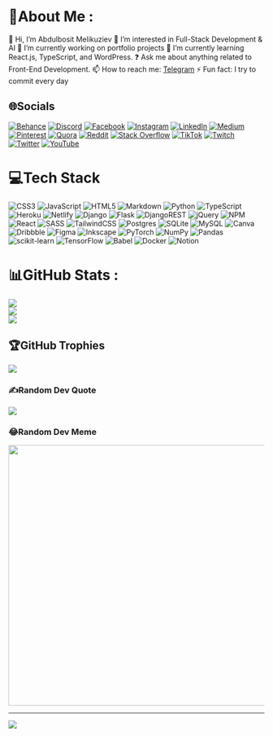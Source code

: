 
<!--
**Abdulbosit-AiM/abdulbosit-aim** is a ✨ _special_ ✨ repository because its `README.md` (this file) appears on your GitHub profile.

Here are some ideas to get you started:

- 🔭 I’m currently working on ...
- 🌱 I’m currently learning ...
- 👯 I’m looking to collaborate on ...
- 🤔 I’m looking for help with ...
- 💬 Ask me about ...
- 📫 How to reach me: [Telegram](https://t.me/abdulbosit_melikuziev)
- 😄 Pronouns: ...
- ⚡ Fun fact: ...
-->
# 💫About Me :
👋 Hi, I’m Abdulbosit Melikuziev
👀 I’m interested in Full-Stack Development & AI
🔭 I’m currently working on portfolio projects
🌱 I’m currently learning React.js, TypeScript, and WordPress.
❓ Ask me about anything related to Front-End Development.
📫 How to reach me: [Telegram](https://t.me/abdulbosit_melikuziev)
⚡ Fun fact: I try to commit every day

## 🌐Socials
[![Behance](https://img.shields.io/badge/Behance-1769ff?logo=behance&logoColor=white)](https://behance.net/Abdulbosit-AiM) [![Discord](https://img.shields.io/badge/Discord-%237289DA.svg?logo=discord&logoColor=white)](htttps://discord.gg/https://discord.gg/dPvkjskwJG) [![Facebook](https://img.shields.io/badge/Facebook-%231877F2.svg?logo=Facebook&logoColor=white)](https://facebook.com/abdulbosit.melikuziev.7) [![Instagram](https://img.shields.io/badge/Instagram-%23E4405F.svg?logo=Instagram&logoColor=white)](https://instagram.com/abdulbosit.melikuziev) [![LinkedIn](https://img.shields.io/badge/LinkedIn-%230077B5.svg?logo=linkedin&logoColor=white)](https://linkedin.com/in/abdulbosit-melikuziev-389535196) [![Medium](https://img.shields.io/badge/Medium-12100E?logo=medium&logoColor=white)](https://medium.com/@abdulbosit.melikuziev) [![Pinterest](https://img.shields.io/badge/Pinterest-%23E60023.svg?logo=Pinterest&logoColor=white)](https://pinterest.com/amelikuziev) [![Quora](https://img.shields.io/badge/Quora-%23B92B27.svg?logo=Quora&logoColor=white)](https://quora.com/profile/Abdulbosit-Melikuziev-1) [![Reddit](https://img.shields.io/badge/Reddit-%23FF4500.svg?logo=Reddit&logoColor=white)](https://reddit.com/user/Alex_Darklight) [![Stack Overflow](https://img.shields.io/badge/-Stackoverflow-FE7A16?logo=stack-overflow&logoColor=white)](https://stackoverflow.com/users/15068950) [![TikTok](https://img.shields.io/badge/TikTok-%23000000.svg?logo=TikTok&logoColor=white)](https://tiktok.com/@abdulbositaim) [![Twitch](https://img.shields.io/badge/Twitch-%239146FF.svg?logo=Twitch&logoColor=white)](https://twitch.tv/AbdulbositAiM) [![Twitter](https://img.shields.io/badge/Twitter-%231DA1F2.svg?logo=Twitter&logoColor=white)](https://twitter.com/@ArthurBrights) [![YouTube](https://img.shields.io/badge/YouTube-%23FF0000.svg?logo=YouTube&logoColor=white)](https://youtube.com/c/UC7QsiT4Yo6v6CwbfeuNl3EQ) 

# 💻Tech Stack
![CSS3](https://img.shields.io/badge/css3-%231572B6.svg?style=flat&logo=css3&logoColor=white) ![JavaScript](https://img.shields.io/badge/javascript-%23323330.svg?style=flat&logo=javascript&logoColor=%23F7DF1E) ![HTML5](https://img.shields.io/badge/html5-%23E34F26.svg?style=flat&logo=html5&logoColor=white) ![Markdown](https://img.shields.io/badge/markdown-%23000000.svg?style=flat&logo=markdown&logoColor=white) ![Python](https://img.shields.io/badge/python-3670A0?style=flat&logo=python&logoColor=ffdd54) ![TypeScript](https://img.shields.io/badge/typescript-%23007ACC.svg?style=flat&logo=typescript&logoColor=white) ![Heroku](https://img.shields.io/badge/heroku-%23430098.svg?style=flat&logo=heroku&logoColor=white) ![Netlify](https://img.shields.io/badge/netlify-%23000000.svg?style=flat&logo=netlify&logoColor=#00C7B7) ![Django](https://img.shields.io/badge/django-%23092E20.svg?style=flat&logo=django&logoColor=white) ![Flask](https://img.shields.io/badge/flask-%23000.svg?style=flat&logo=flask&logoColor=white) ![DjangoREST](https://img.shields.io/badge/DJANGO-REST-ff1709?style=flat&logo=django&logoColor=white&color=ff1709&labelColor=gray) ![jQuery](https://img.shields.io/badge/jquery-%230769AD.svg?style=flat&logo=jquery&logoColor=white) ![NPM](https://img.shields.io/badge/NPM-%23000000.svg?style=flat&logo=npm&logoColor=white) ![React](https://img.shields.io/badge/react-%2320232a.svg?style=flat&logo=react&logoColor=%2361DAFB) ![SASS](https://img.shields.io/badge/SASS-hotpink.svg?style=flat&logo=SASS&logoColor=white) ![TailwindCSS](https://img.shields.io/badge/tailwindcss-%2338B2AC.svg?style=flat&logo=tailwind-css&logoColor=white) ![Postgres](https://img.shields.io/badge/postgres-%23316192.svg?style=flat&logo=postgresql&logoColor=white) ![SQLite](https://img.shields.io/badge/sqlite-%2307405e.svg?style=flat&logo=sqlite&logoColor=white) ![MySQL](https://img.shields.io/badge/mysql-%2300f.svg?style=flat&logo=mysql&logoColor=white) ![Canva](https://img.shields.io/badge/Canva-%2300C4CC.svg?style=flat&logo=Canva&logoColor=white) ![Dribbble](https://img.shields.io/badge/Dribbble-EA4C89?style=flat&logo=dribbble&logoColor=white) 	![Figma](https://img.shields.io/badge/figma-%23F24E1E.svg?style=flat&logo=figma&logoColor=white) ![Inkscape](https://img.shields.io/badge/Inkscape-e0e0e0?style=flat&logo=inkscape&logoColor=080A13) ![PyTorch](https://img.shields.io/badge/PyTorch-%23EE4C2C.svg?style=flat&logo=PyTorch&logoColor=white) ![NumPy](https://img.shields.io/badge/numpy-%23013243.svg?style=flat&logo=numpy&logoColor=white) ![Pandas](https://img.shields.io/badge/pandas-%23150458.svg?style=flat&logo=pandas&logoColor=white) ![scikit-learn](https://img.shields.io/badge/scikit--learn-%23F7931E.svg?style=flat&logo=scikit-learn&logoColor=white) ![TensorFlow](https://img.shields.io/badge/TensorFlow-%23FF6F00.svg?style=flat&logo=TensorFlow&logoColor=white) ![Babel](https://img.shields.io/badge/Babel-F9DC3e?style=flat&logo=babel&logoColor=black) ![Docker](https://img.shields.io/badge/docker-%230db7ed.svg?style=flat&logo=docker&logoColor=white) ![Notion](https://img.shields.io/badge/Notion-%23000000.svg?style=flat&logo=notion&logoColor=white)
# 📊GitHub Stats :
![](https://github-readme-stats.vercel.app/api?username=Abdulbosit-AiM&theme=gotham&hide_border=false&include_all_commits=false&count_private=false)<br/>
![](https://github-readme-streak-stats.herokuapp.com/?user=Abdulbosit-AiM&theme=gotham&hide_border=false)<br/>
![](https://github-readme-stats.vercel.app/api/top-langs/?username=Abdulbosit-AiM&theme=gotham&hide_border=false&include_all_commits=false&count_private=false&layout=compact)

## 🏆GitHub Trophies
![](https://github-profile-trophy.vercel.app/?username=Abdulbosit-AiM&theme=radical&no-frame=false&no-bg=false&margin-w=4)

### ✍️Random Dev Quote
![](https://quotes-github-readme.vercel.app/api?type=horizontal&theme=tokyonight)

### 😂Random Dev Meme
<img src="https://random-memer.herokuapp.com/" width="512px"/>

---
[![](https://visitcount.itsvg.in/api?id=Abdulbosit-AiM&icon=0&color=0)](https://visitcount.itsvg.in)
